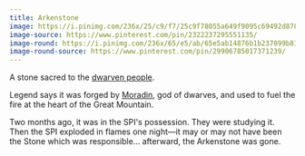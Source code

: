 ```yaml
---
title: Arkenstone
image: https://i.pinimg.com/236x/25/c9/f7/25c9f78055a649f9095c69492d8784d8.jpg
image-source: https://www.pinterest.com/pin/2322237295551135/
image-round: https://i.pinimg.com/236x/65/e5/ab/65e5ab14876b1b237099b817976e2921--novels-stone-age.jpg
image-round-source: https://www.pinterest.com/pin/29906785017371239/
---
```


A stone sacred to the [dwarven people](../creatures/dwarves).

Legend says it was forged by [Moradin](../dossiers/moradin), god of dwarves,
and used to fuel the fire at the heart of the Great Mountain.

Two months ago, it was in the SPI's possession. They were studying it. Then the SPI exploded in flames one night—it may or may not have been the Stone which was responsible... afterward, the Arkenstone was gone.
